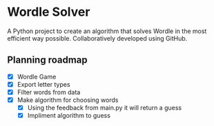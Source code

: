 # Wordle Solver

A Python project to create an algorithm that solves Wordle in the most efficient way possible. Collaboratively developed using GitHub.

## Planning roadmap

- [x] Wordle Game
- [X] Export letter types
- [X] Filter words from data
- [X] Make algorithm for choosing words
    - [X] Using the feedback from main.py it will return a guess
    - [X] Impliment algorithm to guess
